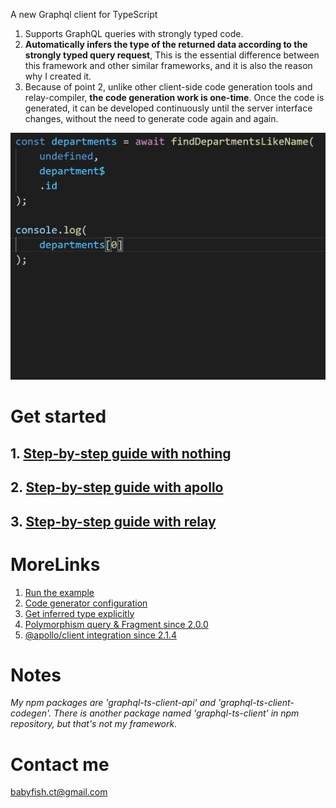 A new Graphql client for TypeScript

1. Supports GraphQL queries with strongly typed code.
2. **Automatically infers the type of the returned data according to the strongly typed query request**, This is the essential difference between this framework and other similar frameworks, and it is also the reason why I created it.
3. Because of point 2, unlike other client-side code generation tools and relay-compiler, **the code generation work is one-time**. Once the code is generated, it can be developed continuously until the server interface changes, without the need to generate code again and again.

![ImageText](graphql-ts-client.gif)


# Get started

## 1. [Step-by-step guide with nothing](get-start-async.md)
## 2. [Step-by-step guide with apollo](get-start-apollo.md)
## 3. [Step-by-step guide with relay](get-start-relay.md)

# MoreLinks

1. [Run the example](example/README.md)
2. [Code generator configuration](codegen-properties.md)
3. [Get inferred type explicitly](model-type.md)
4. [Polymorphism query & Fragment since 2.0.0](2.0.0.md)
5. [@apollo/client integration since 2.1.4](/example/client/apollo-demo/README.md)

# Notes

*My npm packages are 'graphql-ts-client-api' and 'graphql-ts-client-codegen'. There is another package named 'graphql-ts-client' in npm repository, but that's not my framework.*

# Contact me
babyfish.ct@gmail.com
